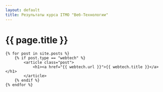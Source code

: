 ```yaml
---
layout: default
title: Результаты курса ITMO "Веб-Технологии"
---
```


<h1>{{ page.title }} </h1>

<div id="blog-archives">

	{% for post in site.posts %}
        {% if post.type == "webtech" %}
            <article class="post">
                <h1><a href="{{ webtech.url }}">{{ webtech.title }}</a></h1>
            </article>
        {% endif %}
	{% endfor %}

</div>
